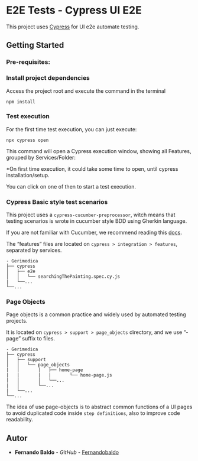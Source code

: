 # E2E Tests - Cypress UI E2E

This project uses [Cypress](https://www.cypress.io) for UI e2e automate testing.

## Getting Started

### Pre-requisites:

### Install project dependencies
Access the project root and execute the command in the terminal
```
npm install
```
### Test execution

For the first time test execution, you can just execute:

    npx cypress open

This command will open a Cypress execution window, showing all Features, grouped by Services/Folder:

*On first time execution, it could take some time to open, until cypress installation/setup.

You can click on one of then to start a test execution.


### Cypress Basic style test scenarios

This project uses a `cypress-cucumber-preprocessor`, witch means that testing scenarios is wrote in cucumber style BDD using Gherkin language.

If you are not familiar with Cucumber, we recommend reading this [docs](https://cucumber.io/docs/guides/overview).

The “features” files are located on `cypress > integration > features`, separated by services.

	- Gerimedica           
	├── cypress
	│   ├── e2e
	│   │   └── searchingThePainting.spec.cy.js
    |   └──...
	└──...

### Page Objects

Page objects is a common practice and widely used by automated testing projects.

It is located on `cypress > support > page_objects` directory, and we use “-page” suffix to files.

	- Gerimedica              
	├── cypress
	│   ├── support
	│   │   └── page_objects
	|   │       │   ├── home-page
    |   |       |   |       └── home-page.js
    |   │       │   └──...
    |   │       └──...
    |   └──...
	└──...

The idea of use page-objects is to abstract common functions of a UI pages to avoid duplicated code inside `step definitions`, also to improve code readability.

## Autor

* **Fernando Baldo** - *GitHub* - [Fernandobaldo](https://github.com/Fernandobaldo)

